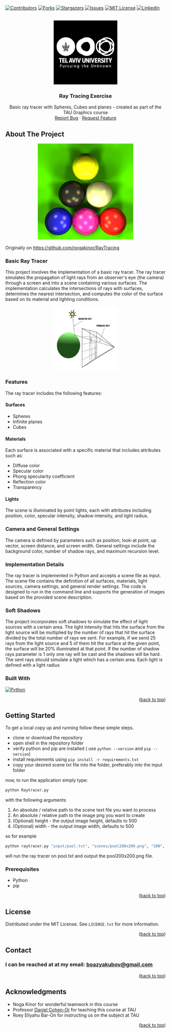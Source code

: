 <a name="readme-top"></a>

<!-- Explanations -->
<!--
- This is a ReadMe template, cloned from https://github.com/othneildrew/Best-README-Template/
- Do a search and replace with your text editor for the following: `TAU-Graphics-Ex2-RayTracing`,`Ray Tracing Exercise`, `project_description`
- fill any TODO sections:
  - Add a logo in images/logo.png
  - fill the table of contents
  - fill the About section - with Product screenshot and tech used
-->

<!-- PROJECT SHIELDS -->
[![Contributors][contributors-shield]][contributors-url]
[![Forks][forks-shield]][forks-url]
[![Stargazers][stars-shield]][stars-url]
[![Issues][issues-shield]][issues-url]
[![MIT License][license-shield]][license-url]
[![LinkedIn][linkedin-shield]][linkedin-url]


<!-- PROJECT LOGO -->
<br />
<div align="center">
  <a href="https://github.com/Boazius/TAU-Graphics-Ex2-RayTracing">
    <img src="images/tauLogo.jpg" alt="Logo" width="200" height="200">
  </a>

<h3 align="center">Ray Tracing Exercise</h3>

  <p align="center">
    Basic ray tracer with Spheres, Cubes and planes - created as part of the TAU Graphics course
    <br />
    <a href="https://github.com/Boazius/TAU-Graphics-Ex2-RayTracing/issues">Report Bug</a>
    ·
    <a href="https://github.com/Boazius/TAU-Graphics-Ex2-RayTracing/issues">Request Feature</a>
  </p>
</div>


<!-- ABOUT THE PROJECT -->
## About The Project
<div align="center">
    <img src="images/pool.png" alt="Logo" width="300" height="300">
  </a>
</div>

Originally on https://github.com/nogakinor/RayTracing

### Basic Ray Tracer
This project involves the implementation of a basic ray tracer. The ray tracer simulates the propagation of light rays from an observer's eye (the camera) through a screen and into a scene containing various surfaces. The implementation calculates the intersections of rays with surfaces, determines the nearest intersection, and computes the color of the surface based on its material and lighting conditions.

<div align="center">
    <img src="images/lightingnoshadow.gif" alt="Logo" width="200" height="200">
  </a>
</div>

### Features
The ray tracer includes the following features:

#### Surfaces
- Spheres
- Infinite planes
- Cubes

#### Materials
Each surface is associated with a specific material that includes attributes such as:
- Diffuse color
- Specular color
- Phong specularity coefficient
- Reflection color
- Transparency

#### Lights
The scene is illuminated by point lights, each with attributes including position, color, specular intensity, shadow intensity, and light radius.

### Camera and General Settings
The camera is defined by parameters such as position, look-at point, up vector, screen distance, and screen width. General settings include the background color, number of shadow rays, and maximum recursion level.

### Implementation Details
The ray tracer is implemented in Python and accepts a scene file as input. The scene file contains the definition of all surfaces, materials, light sources, camera settings, and general render settings. The code is designed to run in the command line and supports the generation of images based on the provided scene description.

### Soft Shadows
The project incorporates soft shadows to simulate the effect of light sources with a certain area. The light intensity that hits the surface from the
light source will be multiplied by the number of rays that hit the surface divided
by the total number of rays we sent. For example, if we send 25 rays from the
light source and 5 of them hit the surface at the given point, the surface will
be 20% illuminated at that point. If the number of shadow rays parameter is 1
only one ray will be cast and the shadows will be hard.
The sent rays should simulate a light which has a certain area. Each light is
defined with a light radius 

### Built With
<!-- Fill the relevant technologies shields here TODO -->
[![Python][Python-shield]][Python-url]

<p align="right">(<a href="#readme-top">back to top</a>)</p>



<!-- GETTING STARTED -->
## Getting Started
To get a local copy up and running follow these simple steps.
- clone or download the repository
- open shell in the repository folder
- verify python and pip are installed ( use ``` python --version ``` and ```pip --version```)
- install requirements using  ``` pip install -r requirements.txt ```
- copy your desired scene txt file into the folder, preferably into the input folder

now, to run the application simply type:
``` bash
python Raytracer.py
```

with the following arguments
1. An absolute / relative path to the scene text file you want to process
2. An absolute / relative path to the image png you want to create
3. (Optional) height - the output image height, defaults to 500
4. (Optional) width - the output image width, defaults to 500

so for example
``` bash
python raytracer.py "input/pool.txt", "scenes/pool200x200.png", "200", "200"
```
will run the ray tracer on pool.txt and output the pool200x200.png file.

### Prerequisites
- Python
- pip

<p align="right">(<a href="#readme-top">back to top</a>)</p>

<!-- LICENSE -->
## License
Distributed under the MIT License. See `LICENSE.txt` for more information.
<p align="right">(<a href="#readme-top">back to top</a>)</p>

<!-- CONTACT -->
## Contact
### I can be reached at at my email: boazyakubov@gmail.com

<p align="right">(<a href="#readme-top">back to top</a>)</p>




<!-- ACKNOWLEDGMENTS -->
## Acknowledgments

* Noga Kinor for wonderful teamwork in this course
* Professor [Daniel Cohen-Or](https://www.tau.ac.il/profile/dcor) for teaching this course at TAU
* Roey Eliyahu Bar-On for instructing us on the subject at TAU

<p align="right">(<a href="#readme-top">back to top</a>)</p>




<!-- MARKDOWN LINKS & IMAGES -->
<!-- You can get more shields at img.shields.io , usage: [![Python][Python-shield]][Python-url] -->
[contributors-shield]: https://img.shields.io/github/contributors/Boazius/TAU-Graphics-Ex2-RayTracing.svg?style=for-the-badge
[contributors-url]: https://github.com/Boazius/TAU-Graphics-Ex2-RayTracing/graphs/contributors
[forks-shield]: https://img.shields.io/github/forks/Boazius/TAU-Graphics-Ex2-RayTracing.svg?style=for-the-badge
[forks-url]: https://github.com/Boazius/TAU-Graphics-Ex2-RayTracing/network/members
[stars-shield]: https://img.shields.io/github/stars/Boazius/TAU-Graphics-Ex2-RayTracing.svg?style=for-the-badge
[stars-url]: https://github.com/Boazius/TAU-Graphics-Ex2-RayTracing/stargazers
[issues-shield]: https://img.shields.io/github/issues/Boazius/TAU-Graphics-Ex2-RayTracing.svg?style=for-the-badge
[issues-url]: https://github.com/Boazius/TAU-Graphics-Ex2-RayTracing/issues
[license-shield]: https://img.shields.io/github/license/Boazius/TAU-Graphics-Ex2-RayTracing.svg?style=for-the-badge
[license-url]: https://github.com/Boazius/TAU-Graphics-Ex2-RayTracing/blob/master/LICENSE.txt
[linkedin-shield]: https://img.shields.io/badge/-LinkedIn-black.svg?style=for-the-badge&logo=linkedin&colorB=555
[linkedin-url]: https://linkedin.com/in/boazyakubov
[product-screenshot]: images/screenshot.png
[Next.js]: https://img.shields.io/badge/next.js-000000?style=for-the-badge&logo=nextdotjs&logoColor=white
[Next-url]: https://nextjs.org/
[React.js]: https://img.shields.io/badge/React-20232A?style=for-the-badge&logo=react&logoColor=61DAFB
[React-url]: https://reactjs.org/
[Vue.js]: https://img.shields.io/badge/Vue.js-35495E?style=for-the-badge&logo=vuedotjs&logoColor=4FC08D
[Vue-url]: https://vuejs.org/
[Angular.io]: https://img.shields.io/badge/Angular-DD0031?style=for-the-badge&logo=angular&logoColor=white
[Angular-url]: https://angular.io/
[Svelte.dev]: https://img.shields.io/badge/Svelte-4A4A55?style=for-the-badge&logo=svelte&logoColor=FF3E00
[Svelte-url]: https://svelte.dev/
[Laravel.com]: https://img.shields.io/badge/Laravel-FF2D20?style=for-the-badge&logo=laravel&logoColor=white
[Laravel-url]: https://laravel.com
[Bootstrap.com]: https://img.shields.io/badge/Bootstrap-563D7C?style=for-the-badge&logo=bootstrap&logoColor=white
[Bootstrap-url]: https://getbootstrap.com
[JQuery.com]: https://img.shields.io/badge/jQuery-0769AD?style=for-the-badge&logo=jquery&logoColor=white
[JQuery-url]: https://jquery.com 
[Python-shield]: https://img.shields.io/badge/python-3670A0?style=for-the-badge&logo=python&logoColor=ffdd54
[Python-url]: https://www.python.org/
[C-shield]: (https://img.shields.io/static/v1?style=for-the-badge&message=C&color=222222&logo=C&logoColor=A8B9CC&label=)
[CSharp-shield]: (https://img.shields.io/static/v1?style=for-the-badge&message=C+Sharp&color=512BD4&logo=C+Sharp&logoColor=FFFFFF&label=)
[CSharp-url]: (https://dotnet.microsoft.com/en-us/languages/csharp)
[Cplusplus-shield]: (https://img.shields.io/static/v1?style=for-the-badge&message=C%2B%2B&color=00599C&logo=C%2B%2B&logoColor=FFFFFF&label=)
[Cplusplus-url]: (https://cplusplus.com/)

